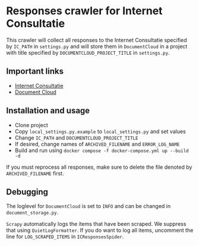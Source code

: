 # Responses crawler for Internet Consultatie

This crawler will collect all responses to the Internet Consultatie specified by
`IC_PATH` in `settings.py` and will store them in `DocumentCloud` in a
project with title specified by `DOCUMENTCLOUD_PROJECT_TITLE` in `settings.py`.

## Important links

  - [Internet Consultatie](https://www.internetconsultatie.nl)
  - [Document Cloud](www.documentcloud.org/projects)

## Installation and usage

  - Clone project
  - Copy `local_settings.py.example` to `local_settings.py` and set values
  - Change `IC_PATH` and `DOCUMENTCLOUD_PROJECT_TITLE`
  - If desired, change names of `ARCHIVED_FILENAME` and `ERROR_LOG_NAME`
  - Build and run using `docker compose -f docker-compose.yml up --build -d`

If you must reprocess all responses, make sure to delete the file denoted by `ARCHIVED_FILENAME` first.

## Debugging

The loglevel for `DocumentCloud` is set to `INFO` and can be changed in `document_storage.py`.

`Scrapy` automatically logs the items that have been scraped. We suppress that using `QuietLogFormatter`.
If you do want to log all items, uncomment the line for `LOG_SCRAPED_ITEMS` in `ICResponsesSpider`.
